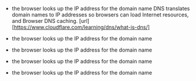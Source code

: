 * the browser looks up the IP address for the domain name
DNS translates domain names to IP addresses so browsers can load Internet resources, and Browser DNS caching. [url][https://www.cloudflare.com/learning/dns/what-is-dns/]

* the browser looks up the IP address for the domain name
* the browser looks up the IP address for the domain name
* the browser looks up the IP address for the domain name
* the browser looks up the IP address for the domain name







